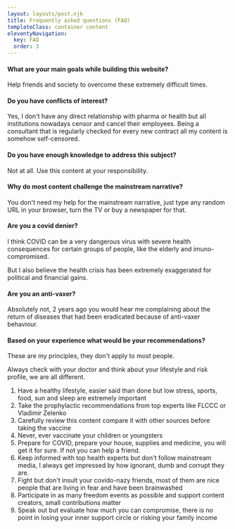 ```yaml
---
layout: layouts/post.njk
title: Frequently asked questions (FAQ)
templateClass: container content
eleventyNavigation:
  key: FAQ
  order: 3
---
```


#### What are your main goals while building this website?

Help friends and society to overcome these extremely difficult times.

#### Do you have conflicts of interest?

Yes, I don't have any direct relationship with pharma or health but all institutions nowadays censor and cancel their employees.
Being a consultant that is regularly checked for every new contract all my content is somehow self-censored.

#### Do you have enough knowledge to address this subject?

Not at all. Use this content at your responsibility.

#### Why do most content challenge the mainstream narrative?

You don't need my help for the mainstream narrative, just type any random URL in your browser, turn the TV or buy a newspaper for that.

#### Are you a covid denier?

I think COVID can be a very dangerous virus with severe health consequences for certain groups of people, like the elderly and imuno-compromised.

But I also believe the health crisis has been extremely exaggerated for political and financial gains.

#### Are you an anti-vaxer?

Absolutely not, 2 years ago you would hear me complaining about the return of diseases that had been eradicated because of anti-vaxer behaviour.

#### Based on your experience what would be your recommendations?

These are my principles, they don't apply to most people.

Always check with your doctor and think about your lifestyle and risk profile, we are all different.

1. Have a healthy lifestyle, easier said than done but low stress, sports, food, sun and sleep are extremely important
2. Take the prophylactic recommendations from top experts like FLCCC or Vladimir Zelenko
3. Carefully review this content compare it with other sources before taking the vaccine
4. Never, ever vaccinate your children or youngsters
5. Prepare for COVID, prepare your house, supplies and medicine, you will get it for sure. If not you can help a friend.
6. Keep informed with top health experts but don't follow mainstream media, I always get impressed by how ignorant, dumb and corrupt they are.
7. Fight but don't insult your covido-nazy friends, most of them are nice people that are living in fear and have been brainwashed
8. Participate in as many freedom events as possible and support content creators, small contributions matter
9. Speak out but evaluate how much you can compromise, there is no point in losing your inner support circle or risking your family income
